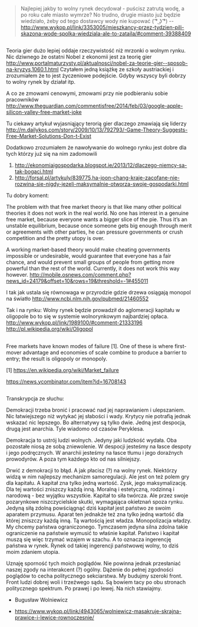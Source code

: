 > Najlepiej jakby to wolny rynek decydował - puścisz zatrutą wodę, a po roku całe miasto wymrze? No trudno, drugie miasto już będzie wiedziało, żeby od tego dostawcy wody nie kupować ( ͡° ͜ʖ ͡°)
> -- http://www.wykop.pl/link/3353005/mieszkancy-przez-tydzien-pili-skazona-wode-spolka-wiedziala-ale-to-zataila/#comment-39388409

##

Teoria gier dużo lepiej oddaje rzeczywistość niż mrzonki o wolnym rynku.
Nic dziwnego że ostatni Nobel z ekonomii jest za teorię gier http://www.portalmaturzysty.pl/aktualnosci/nobel-za-teorie-gier--sposob-na-kryzys,1060,1.html
Czytałem jedną książkę ze szkoły austriackiej i zrozumiałem że to jest życzeniowe podejście. Gdyby wszyscy byli dobrzy to wolny rynek by działał itp.

A co ze zmowami cenowymi, zmowami przy nie podbieraniu sobie pracowników http://www.theguardian.com/commentisfree/2014/feb/03/google-apple-silicon-valley-free-market-joke

Tu ciekawy artykuł wyjasniąjący terorią gier dlaczego zmawiają się liderzy
http://m.dailykos.com/story/2009/10/13/792793/-Game-Theory-Suggests-Free-Market-Solutions-Don-t-Exist

Dodatkowo zrozumiałem że nawoływanie do wolnego rynku jest dobre dla tych którzy już się na nim zadomowili
1. http://ekonomiaigospodarka.blogspot.ie/2013/12/dlaczego-niemcy-sa-tak-bogaci.html
2. http://forsal.pl/artykuly/839775,ha-joon-chang-kraje-zacofane-nie-rozwina-sie-nigdy-jezeli-maksymalnie-otworza-swoje-gospodarki.html

Tu dobry koment:

The problem with that free market theory is that like many other political theories it does not work in the real world.
 No one has interest in a genuine free market, because everyone wants a
 bigger slice of the pie. Thus it’s an unstable equilibrium, because
 once someone gets big enough through merit or agreements with other
 parties, he can pressure governments or crush competition and the
 pretty utopy is over.

 A working market-based theory would make cheating governments
 impossible or undesirable, would guarantee that everyone has a fair
 chance, and would prevent small groups of people from getting more
 powerful than the rest of the world. Currently, it does not work this
 way however.
http://mobile.osnews.com/comment.php?news_id=24179&offset=10&rows=19&threshold=-1#455011

I tak jak ustala się równowaga w przyrodzie gdzie drzewa osiągają monopol na światło http://www.ncbi.nlm.nih.gov/pubmed/21460552

Tak i na rynku:
Wolny rynek będzie prowadził do aglomeracji kapitału w oligopole bo to się w systemie wolnorynkowym najbardziej opłaca. http://www.wykop.pl/link/1989100/#comment-21333196
http://pl.wikipedia.org/wiki/Oligopol


##

Free markets have known modes of failure [1]. One of these is where first-mover advantage and economies of scale combine to produce a barrier to entry; the result is oligopoly or monopoly.

[1] https://en.wikipedia.org/wiki/Market_failure

https://news.ycombinator.com/item?id=16708143

##

Transkrypcja ze słuchu:

Demokracji trzeba bronić i pracować nad jej naprawianiem i ulepszaniem. Nic łatwiejszego niż wytykać jej słabości i wady. Krytycy nie potrafią jednak wskazać nic lepszego. Bo alternatywy są tylko dwie. Jedną jest despocja, drugą jest anarchia. Tyle wiadomo od czasów Peryklesa.

Demokracja to ustrój ludzi wolnych. Jedyny jaki ludzkość wydała. Oba pozostałe niosą ze sobą zniewolenie. W despocji jesteśmy na łasce despoty i jego podręcznych. W anarchii jesteśmy na łasce tłumu i jego doraźnych prowodyrów. A poza tym każdego kto od nas silniejszy.

Drwić z demokracji to błąd. A jak płacisz (?) na wolny rynek. Niektórzy widzą w nim najlepszy mechanizm samoregulacji. Ale jest on też polem gry dla kapitału. A kapitał zna tylko jedną wartość. Zysk, jego maksymalizację. Dla tej wartości zniszczy każdą inną. Moralną i estetyczną, rodzinną i narodową - bez wyjątku wszystkie. Kapitał to siła twórcza. Ale przez swoje pozarynkowe niszczycielskie skutki, wymagająca okiełznań spoza rynku. Jedyną siłą zdolną powściągnąć dziś kapitał jest państwo ze swoim aparatem przymusu. Aparat ten jednakże też zna tylko jedną wartość dla której zniszczy każdą inną. Tą wartością jest władza. Monopolizacja władzy. My chcemy państwa ograniczonego. Tymczasem jedyna silna zdolna takie ograniczenie na państwie wymusić to właśnie kapitał. Państwo i kapitał muszą się więc trzymać wzajem w szachu. A to oznacza ingerencję państwa w rynek. Rynek od takiej ingerencji państwowej wolny, to dziś moim zdaniem utopia.

Uznaję sporność tych moich poglądów. Nie powinna jednak przesłaniać naszej zgody na interakcent (?) ogólny. Dążenie do pełnej zgodności poglądów to cecha politycznego sekciarstwa. My budujmy szeroki front. Front ludzi dobrej woli i trzeźwego sądu. Są bowiem tacy po obu stronach politycznego spektrum. Po prawej i po lewej. Na nich stawiajmy.

- Bugusław Wolniewicz

- https://www.wykop.pl/link/4943065/wolniewicz-masakruje-skrajna-prawice-i-lewice-rownoczesnie/
